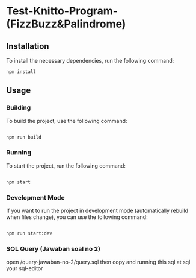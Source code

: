 # Test-Knitto-Program-(FizzBuzz&Palindrome)

## Installation

To install the necessary dependencies, run the following command:

```bash
npm install
```

## Usage

### Building

To build the project, use the following command:

```bash

npm run build
```

### Running

To start the project, run the following command:

```bash

npm start
```

### Development Mode

If you want to run the project in development mode (automatically rebuild when files change), you can use the following command:

```bash

npm run start:dev
```

### SQL Query (Jawaban soal no 2)

open /query-jawaban-no-2/query.sql
then copy and running this sql at sql your sql-editor
